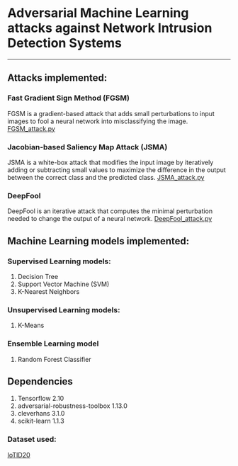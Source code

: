 # Adversarial Machine Learning attacks against Network Intrusion Detection Systems
---
## Attacks implemented:

### Fast Gradient Sign Method (FGSM)
FGSM is a gradient-based attack that adds small perturbations to input images to fool a neural network into misclassifying the image. [FGSM_attack.py](https://github.com/VasileiosPant/Adversarial-Attacks-against-NIDS/blob/main/Adversarial%20Attacks/FGSM_attack.py)

### Jacobian-based Saliency Map Attack (JSMA)
JSMA is a white-box attack that modifies the input image by iteratively adding or subtracting small values to maximize the difference in the output between the correct class and the predicted class. [JSMA_attack.py](https://github.com/VasileiosPant/Adversarial-Attacks-against-NIDS/blob/main/Adversarial%20Attacks/JSMA_attack.py)

### DeepFool
DeepFool is an iterative attack that computes the minimal perturbation needed to change the output of a neural network.
[DeepFool_attack.py](https://github.com/VasileiosPant/Adversarial-Attacks-against-NIDS/blob/main/Adversarial%20Attacks/DeepFool_attack.py)

## Machine Learning models implemented:
### Supervised Learning models:
1. Decision Tree
2. Support Vector Machine (SVM)
3. K-Nearest Neighbors

### Unsupervised Learning models:
1. K-Means

### Ensemble Learning model
1. Random Forest Classifier

## Dependencies
1. Tensorflow 2.10
2. adversarial-robustness-toolbox 1.13.0
3. cleverhans 3.1.0
4. scikit-learn 1.1.3

### Dataset used:
[IoTID20](https://sites.google.com/view/iot-network-intrusion-dataset/home)

